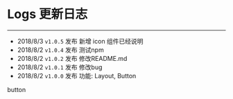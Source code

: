 # Logs 更新日志
----
* 2018/8/3 ```v1.0.5``` 发布 新增 icon 组件已经说明
* 2018/8/2 ```v1.0.4``` 发布 测试npm
* 2018/8/2 ```v1.0.2``` 发布 修改README.md
* 2018/8/2 ```v1.0.1``` 发布 修改bug
* 2018/8/2 ```v1.0.0``` 发布 功能: Layout, Button

<script>
  var iconList = require('../icon.json');

  export default {
    data() {
      return {
        icons: iconList
      };
    },
    methods: {
      show () {
        console.log(this)
        this.$message({
          showClose: true,
          type: 'error',
          message: 'Hello'
        })
      }
    }
  }
</script>
<div class="demo-box">
  <div class="demo-block">
    <j-button @click="show">button</j-button>
  </div>
</div>
